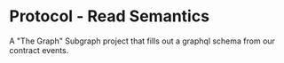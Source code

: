 # Protocol - Read Semantics
A "The Graph" Subgraph project that fills out a graphql schema from our contract events.  
